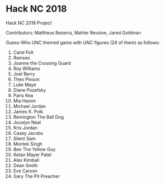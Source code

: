 # Hack NC 2018

Hack NC 2018 Project

Contributors: Mattheus Bezerra, Mahler Revsine, Jared Goldman

Guess-Who UNC themed game with UNC figures (24 of them) as follows:

1. Carol Folt
2. Ramses
3. Joanne the Crossing Guard
4. Roy Williams
5. Joel Berry
6. Theo Pinson
7. Luke Maye
8. Diane Pozefsky
9. Paris Kea
10. Mia Hamm
11. Michael Jordan
12. James K. Polk
13. Remington The Ball Dog
14. Jocelyn Neal
15. Kris Jordan
16. Casey Jacobs
17. Silent Sam
18. Montek Singh
19. Ben The Yellow Guy
20. Ketan Mayer Patel
21. Alex Kimball
22. Dean Smith
23. Eve Carson
24. Gary The Pit Preacher
